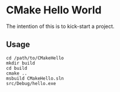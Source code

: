 # CMake Hello World

The intention of this is to kick-start a project.

## Usage

```
cd /path/to/CMakeHello
mkdir build
cd build
cmake ..
msbuild CMakeHello.sln
src/Debug/hello.exe
```
